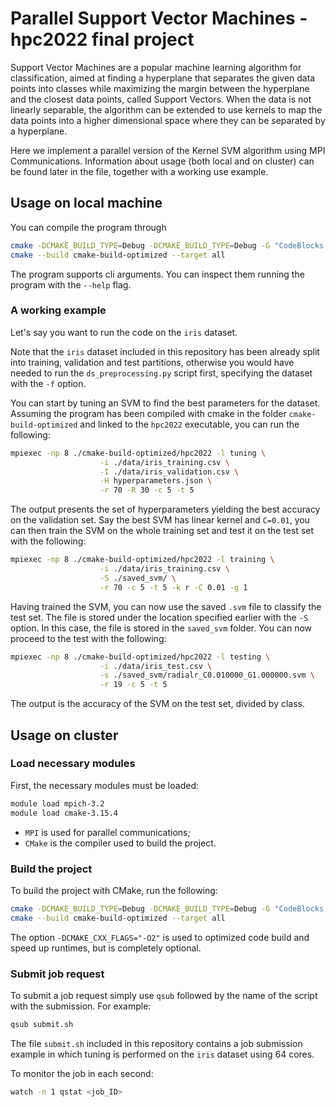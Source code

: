 # Parallel Support Vector Machines - hpc2022 final project

Support Vector Machines are a popular machine learning algorithm for classification, aimed at finding a hyperplane that
separates the given data points into classes while maximizing the margin between the hyperplane and the closest data
points, called Support Vectors. When the data is not linearly separable, the algorithm can be extended to use kernels to
map the data points into a higher dimensional space where they can be separated by a hyperplane.

Here we implement a parallel version of the Kernel SVM algorithm using MPI Communications. Information about usage
(both local and on cluster) can be found later in the file, together with a working use example.

## Usage on local machine

You can compile the program through

```bash
cmake -DCMAKE_BUILD_TYPE=Debug -DCMAKE_BUILD_TYPE=Debug -G "CodeBlocks - Unix Makefiles" -DCMAKE_CXX_FLAGS="-O2" -S ./ -B ./cmake-build-optimized
cmake --build cmake-build-optimized --target all
```

The program supports cli arguments. You can inspect them running the program with the `--help` flag.

### A working example

Let's say you want to run the code on the `iris` dataset.

Note that the `iris` dataset included in this repository has been already split into training, validation and test
partitions, otherwise you would have needed to run the `ds_preprocessing.py` script first, specifying the dataset
with the `-f` option.

You can start by tuning an SVM to find the best parameters for the dataset. Assuming the program has been compiled with
cmake in the folder `cmake-build-optimized` and linked to the `hpc2022` executable, you can run the following:

```bash
mpiexec -np 8 ./cmake-build-optimized/hpc2022 -l tuning \
                    -i ./data/iris_training.csv \
                    -I ./data/iris_validation.csv \
                    -H hyperparameters.json \
                    -r 70 -R 30 -c 5 -t 5
```

The output presents the set of hyperparameters yielding the best accuracy on the validation set. Say the best SVM has
linear kernel and `C=0.01`, you can then train the SVM on the whole training set and test it on the test set with the
following:

```bash
mpiexec -np 8 ./cmake-build-optimized/hpc2022 -l training \
                    -i ./data/iris_training.csv \
                    -S ./saved_svm/ \
                    -r 70 -c 5 -t 5 -k r -C 0.01 -g 1
```

Having trained the SVM, you can now use the saved `.svm` file to classify the test set. The file is stored under the
location specified earlier with the `-S` option. In this case, the file is stored in the `saved_svm` folder. You can now
proceed to the test with the following:

```bash
mpiexec -np 8 ./cmake-build-optimized/hpc2022 -l testing \
                    -i ./data/iris_test.csv \
                    -s ./saved_svm/radialr_C0.010000_G1.000000.svm \
                    -r 19 -c 5 -t 5
```

The output is the accuracy of the SVM on the test set, divided by class.

## Usage on cluster

### Load necessary modules

First, the necessary modules must be loaded:

```bash
module load mpich-3.2
module load cmake-3.15.4
```

- `MPI` is used for parallel communications;
- `CMake` is the compiler used to build the project.

### Build the project

To build the project with CMake, run the following:

```bash
cmake -DCMAKE_BUILD_TYPE=Debug -DCMAKE_BUILD_TYPE=Debug -G "CodeBlocks - Unix Makefiles" -DCMAKE_CXX_FLAGS="-O2" -S ./ -B ./cmake-build-optimized
cmake --build cmake-build-optimized --target all
```

The option `-DCMAKE_CXX_FLAGS="-O2"` is used to optimized code build and speed up runtimes, but is completely optional.

### Submit job request

To submit a job request simply use `qsub` followed by the name of the script with the submission. For example:

```bash
qsub submit.sh
```

The file `submit.sh` included in this repository contains a job submission example in which tuning is performed on the
`iris` dataset using 64 cores.

To monitor the job in each second:

```bash
watch -n 1 qstat <job_ID>
```
